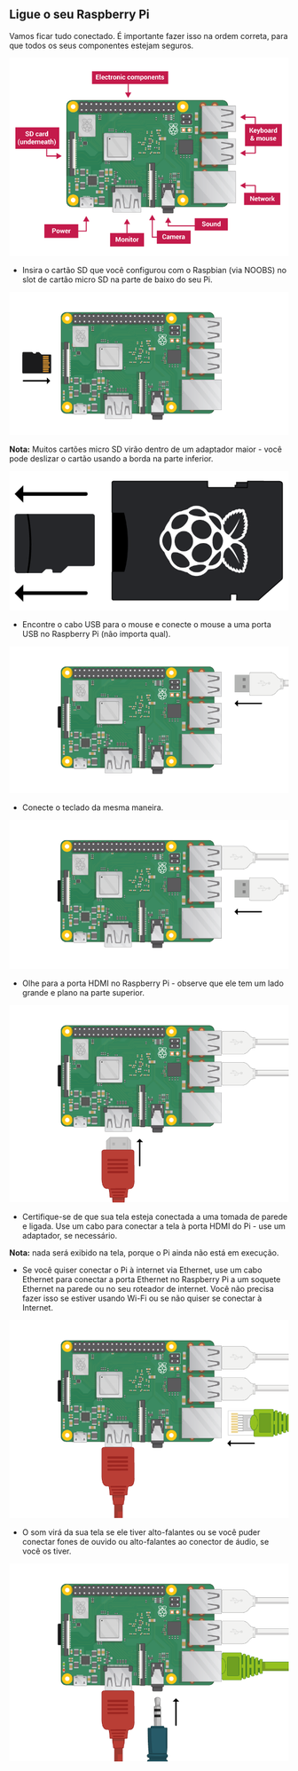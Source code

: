 ## Ligue o seu Raspberry Pi

Vamos ficar tudo conectado. É importante fazer isso na ordem correta, para que todos os seus componentes estejam seguros.

![conexões pi](images/pi-labelled.png)

+ Insira o cartão SD que você configurou com o Raspbian (via NOOBS) no slot de cartão micro SD na parte de baixo do seu Pi. 

![cartão SD](images/pi-sd.png)

**Nota:** Muitos cartões micro SD virão dentro de um adaptador maior - você pode deslizar o cartão usando a borda na parte inferior.

![titular do cartão sd](images/sd-card-holder.png)

+ Encontre o cabo USB para o mouse e conecte o mouse a uma porta USB no Raspberry Pi (não importa qual).

![rato](images/pi-mouse.png)

+ Conecte o teclado da mesma maneira.

![teclado](images/pi-keyboard.png)

+ Olhe para a porta HDMI no Raspberry Pi - observe que ele tem um lado grande e plano na parte superior.

![HDMI](images/pi-hdmi.png)

+ Certifique-se de que sua tela esteja conectada a uma tomada de parede e ligada. Use um cabo para conectar a tela à porta HDMI do Pi - use um adaptador, se necessário.

**Nota:** nada será exibido na tela, porque o Pi ainda não está em execução.

+ Se você quiser conectar o Pi à internet via Ethernet, use um cabo Ethernet para conectar a porta Ethernet no Raspberry Pi a um soquete Ethernet na parede ou no seu roteador de internet. Você não precisa fazer isso se estiver usando Wi-Fi ou se não quiser se conectar à Internet.

![ethernet](images/pi-ethernet.png)

+ O som virá da sua tela se ele tiver alto-falantes ou se você puder conectar fones de ouvido ou alto-falantes ao conector de áudio, se você os tiver.

![fones de ouvido](images/pi-headphones.png)